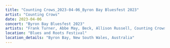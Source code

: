 ```yaml
---
title: "Counting Crows_2023-04-06_Byron Bay Bluesfest 2023"
artist: "Counting Crows"
date: 2023-04-06
concert: "Byron Bay Bluesfest 2023"
artists: "Frank Turner, Abbe May, Beck, Allison Russell, Counting Crows, Ben Catley, 19-Twenty"
location: "Blues and Roots Festival"
location_details: "Byron Bay, New South Wales, Australia"
---
```

